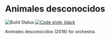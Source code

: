 Animales desconocidos
=====================

![Build Status](
    https://github.com/trevorbaca/animales/actions/workflows/test.yml/badge.svg)
[![Code style: black](
    https://img.shields.io/badge/code%20style-black-000000.svg)](
    https://github.com/ambv/black)

Animales desconocidos (2018) for orchestra.
